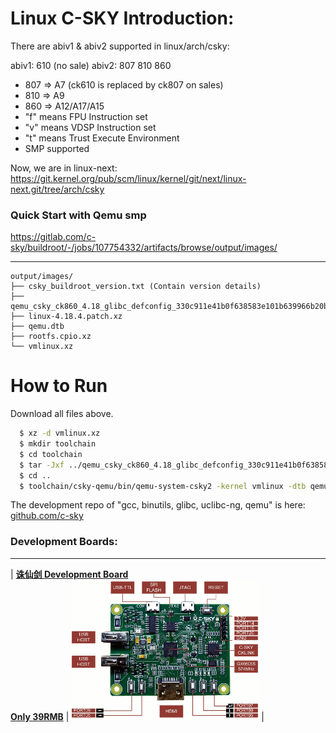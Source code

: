 # Linux C-SKY Introduction:

There are abiv1 & abiv2 supported in linux/arch/csky:

abiv1: 610 (no sale)
abiv2: 807 810 860

  * 807 => A7 (ck610 is replaced by ck807 on sales)
  * 810 => A9
  * 860 => A12/A17/A15
  * "f" means FPU Instruction set
  * "v" means VDSP Instruction set
  * "t" means Trust Execute Environment
  * SMP supported

Now, we are in linux-next:
https://git.kernel.org/pub/scm/linux/kernel/git/next/linux-next.git/tree/arch/csky

### Quick Start with Qemu smp

https://gitlab.com/c-sky/buildroot/-/jobs/107754332/artifacts/browse/output/images/

-------------------

    output/images/
    ├── csky_buildroot_version.txt (Contain version details)
    ├── qemu_csky_ck860_4.18_glibc_defconfig_330c911e41b0f638583e101b639966b20b4e6acd.tar.xz
    ├── linux-4.18.4.patch.xz
    ├── qemu.dtb
    ├── rootfs.cpio.xz
    └── vmlinux.xz

How to Run
==========

Download all files above.

```bash
  $ xz -d vmlinux.xz
  $ mkdir toolchain
  $ cd toolchain
  $ tar -Jxf ../qemu_csky_ck860_4.18_glibc_defconfig_330c911e41b0f638583e101b639966b20b4e6acd.tar.xz
  $ cd ..
  $ toolchain/csky-qemu/bin/qemu-system-csky2 -kernel vmlinux -dtb qemu_smp.dtb -nographic -M mp860 -smp 4
```

The development repo of "gcc, binutils, glibc, uclibc-ng, qemu" is here: [github.com/c-sky](https://github.com/c-sky)

### Development Boards:
---

| **[诛仙剑 Development Board](docs/gx6605s.md)**<br>**[Only 39RMB](https://item.taobao.com/item.htm?spm=a1z10.1-c.w4004-13250088290.6.4b1f9628jKW8o8&id=556322544984)** | <img src="images/gx6605s_0.gif" alt="gx6605s" /> | 

